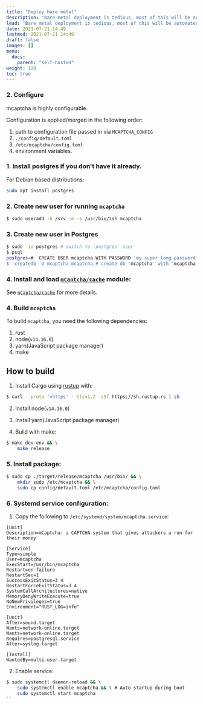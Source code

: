 ```yaml
---
title: "Deploy bare metal"
description: "Bare metal deployment is tedious, most of this will be automated with a script in the future."
lead: "Bare metal deployment is tedious, most of this will be automated with a script in the future."
date: 2021-07-21 14:49
lastmod: 2021-07-21 14:49
draft: false
images: []
menu:
  docs:
    parent: "self-hosted"
weight: 120
toc: true
---
```


### 2. Configure

mcaptcha is highly configurable.

Configuration is applied/merged in the following order:

1. path to configuration file passed in via `MCAPTCHA_CONFIG`
2. `./config/default.toml`
3. `/etc/mcaptcha/config.toml`
4. environment variables.



### 1. Install postgres if you don't have it already.
For Debian based distributions:
```bash
sudo apt install postgres
```

### 2. Create new user for running `mcaptcha`

```bash
$ sudo useradd -b /srv -m -s /usr/bin/zsh mcaptcha
```

### 3. Create new user in Postgres

```bash
$ sudo -iu postgres # switch to `postgres` user
$ psql
postgres=#  CREATE USER mcaptcha WITH PASSWORD 'my super long password and yes you need single quote`;
$  createdb -O mcaptcha mcaptcha # create db 'mcaptcha' with 'mcaptcha' as owner
```

### 4. Install and load [`mCaptcha/cache`](https://github.com/mCaptcha/cache) module:

See [`mCaptcha/cache`](https://github.com/mCaptcha/cache) for more
details.

### 4. Build `mcaptcha`

To build `mcaptcha`, you need the following dependencies:

1. rust
2. node(`v14.16.0`)
3. yarn(JavaScript package manager)
4. make

## How to build

1. Install Cargo using [rustup](https://rustup.rs/) with:

```bash
$ curl --proto '=https' --tlsv1.2 -sSf https://sh.rustup.rs | sh
```

2. Install node(`v14.16.0`)

3. Install yarn(JavaScript package manager)

4. Build with make:

```bash
$ make dev-env && \
	make release
```

### 5. Install package:

```bash
$ sudo cp ./target/release/mcaptcha /usr/bin/ && \
	mkdir sudo /etc/mcaptcha && \
	sudo cp config/default.toml /etc/mcaptcha/config.toml
```

### 6. Systemd service configuration:

1. Copy the following to `/etc/systemd/system/mcaptcha.service`:

```systemd
[Unit]
Description=mCaptcha: a CAPTCHA system that gives attackers a run for their money

[Service]
Type=simple
User=mcaptcha
ExecStart=/usr/bin/mcaptcha
Restart=on-failure
RestartSec=1
SuccessExitStatus=3 4
RestartForceExitStatus=3 4
SystemCallArchitectures=native
MemoryDenyWriteExecute=true
NoNewPrivileges=true
Environment="RUST_LOG=info"

[Unit]
After=sound.target
Wants=network-online.target
Wants=network-online.target
Requires=postgresql.service
After=syslog.target

[Install]
WantedBy=multi-user.target
```

2. Enable service:

```bash
$ sudo systemctl daemon-reload && \
	sudo systemctl enable mcaptcha && \ # Auto startup during boot
	sudo systemctl start mcaptcha
``
```
